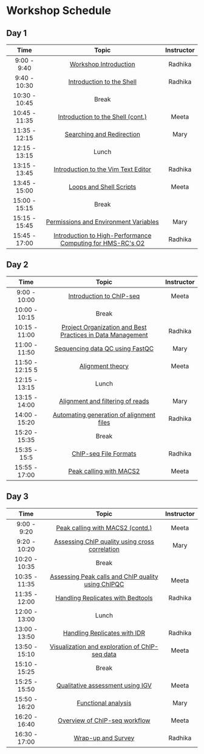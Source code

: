 # Workshop Schedule

## Day 1

| Time            |  Topic  | Instructor |
|:------------------------:|:------------------------------------------------:|:--------:|
|9:00 - 9:40 | [Workshop Introduction](https://hbctraining.github.io/Intro-to-Shell/lectures/Intro_to_workshop.pdf) | Radhika |
|9:40 - 10:30 | [Introduction to the Shell](https://hbctraining.github.io/Intro-to-Shell/lessons/01_the_filesystem.html) | Radhika |
|10:30 - 10:45 | Break | |
|10:45 - 11:35 | [Introduction to the Shell (cont.)](https://hbctraining.github.io/Intro-to-Shell/lessons/01_the_filesystem.html) | Meeta |
|11:35 - 12:15 | [Searching and Redirection](https://hbctraining.github.io/Intro-to-Shell/lessons/02_searching_files.html) | Mary |
|12:15 - 13:15 | Lunch | |
|13:15 - 13:45 | [Introduction to the Vim Text Editor](https://hbctraining.github.io/Intro-to-Shell/lessons/03_vim.html) | Radhika |
|13:45 - 15:00 | [Loops and Shell Scripts](https://hbctraining.github.io/Intro-to-Shell/lessons/04_loops_and_scripts.html) | Meeta |
|15:00 - 15:15 | Break | |
|15:15 - 15:45 | [Permissions and Environment Variables](https://hbctraining.github.io/Intro-to-Shell/lessons/05_permissions_and_environment_variables.html) | Mary |
|15:45 - 17:00 | [Introduction to High-Performance Computing for HMS-RC's O2](https://hbctraining.github.io/Intro-to-rnaseq-hpc-O2/lectures/HPC_intro_O2.pdf) | Radhika |

## Day 2

| Time            |   Topic  | Instructor |
|:------------------------:|:----------:|:--------:|
|9:00 - 10:00 | [Introduction to ChIP-seq](https://github.com/hbctraining/Intro-to-ChIPseq/raw/master/lectures/Introduction_to_ChIP-seq.pdf) | Meeta |
|10:00 - 10:15 | Break | |
|10:15 - 11:00 | [Project Organization and Best Practices in Data Management](01_Intro_chipseq_data_organization.md) | Radhika |
|11:00 - 11:50 | [Sequencing data QC using FastQC](02_QC_FASTQC.md) | Mary |
|11:50 - 12:15 5| [Alignment theory]() | Meeta |
|12:15 - 13:15 | Lunch | |
|13:15 - 14:00 | [Alignment and filtering of reads](03_align_and_filtering.md) | Mary |
|14:00 - 15:20 | [Automating generation of alignment files](04_automation.md) | Radhika |
|15:20 - 15:35 | Break | |
|15:35 - 15:5 | [ChIP-seq File Formats](Workflows_and_fileformats.pdf) | Radhika |
|15:55 - 17:00 | [Peak calling with MACS2](05_peak_calling_macs.md) | Meeta |


## Day 3

| Time            |  Topic  | Instructor |
|:------------------------:|:----------:|:--------:|
|9:00 - 9:20 | [Peak calling with MACS2 (contd.)](05_peak_calling_macs.md) | Meeta |
|9:20 - 10:20 | [Assessing ChIP quality using cross correlation](06_QC_cross_correlation.md) | Mary |
|10:20 - 10:35 | Break | |
|10:35 - 11:35| [Assessing Peak calls and ChIP quality using ChIPQC](07_QC_quality_metrics.md) | Meeta |
|11:35 - 12:00 | [Handling Replicates with Bedtools](08_handling-replicates.md) | Radhika |
|12:00 - 13:00 | Lunch | |
|13:00 - 13:50 | [Handling Replicates with IDR](08_handling-replicates.md) | Radhika |
|13:50 - 15:10 | [Visualization and exploration of ChIP-seq data](09_data_visualization.md) | Meeta |
|15:10 - 15:25 | Break | |
|15:25 - 15:50 | [Qualitative assessment using IGV](10_qualitative_assessment_IGV.md) | Meeta |
|15:50 - 16:20 | [Functional analysis](11_functional_analysis.md) | Mary |
|16:20 - 16:40 | [Overview of ChIP-seq workflow]() | Meeta |
|16:30 - 17:00 | [Wrap-up and Survey](https://hbctraining.github.io/Intro-to-ChIPseq/lectures/Wrap-up.pdf) | Radhika |
